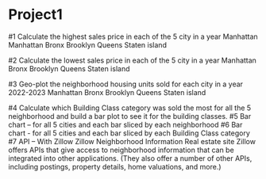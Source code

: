 # Project1

#1 Calculate the highest sales price in each of the 5 city in a year Manhattan
Manhattan
Bronx
Brooklyn
Queens
Staten island

#2 Calculate the lowest sales price in each of the 5 city in a year
Manhattan
Bronx
Brooklyn
Queens
Staten island

#3 Geo-plot the neighborhood housing units sold for each city in a year 2022-2023
Manhattan 
Bronx
Brooklyn 
Queens 
Staten island 

#4 Calculate which Building Class category was sold the most for all the 5 neighborhood and build a bar plot to see it for the building classes.
#5 Bar chart – for all 5 cities and each bar sliced by each neighborhood
#6 Bar chart - for all 5 cities and each bar sliced by each Building Class category
#7 API – With Zillow Zillow Neighborhood Information
Real estate site Zillow offers APIs that give access to neighborhood information that can be integrated into other applications. (They also offer a number of other APIs, including postings, property details, home valuations, and more.)
